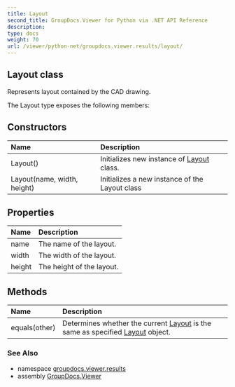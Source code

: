 ```yaml
---
title: Layout
second_title: GroupDocs.Viewer for Python via .NET API Reference
description: 
type: docs
weight: 70
url: /viewer/python-net/groupdocs.viewer.results/layout/
---
```


## Layout class

Represents layout contained by the CAD drawing.

The Layout type exposes the following members:
## Constructors
| Name | Description |
| :- | :- |
|Layout()|Initializes new instance of [Layout](/viewer/python-net/groupdocs.viewer.results/layout/) class.|
|Layout(name, width, height)|Initializes a new instance of the Layout class|
## Properties
| Name | Description |
| :- | :- |
|name|The name of the layout.|
|width|The width of the layout.|
|height|The height of the layout.|
## Methods
| Name | Description |
| :- | :- |
|equals(other)|Determines whether the current [Layout](/viewer/python-net/groupdocs.viewer.results/layout/) is the same as specified [Layout](/viewer/python-net/groupdocs.viewer.results/layout/) object.|

### See Also

* namespace [groupdocs.viewer.results](/viewer/python-net/groupdocs.viewer.results/)
* assembly [GroupDocs.Viewer](/viewer/python-net/)

